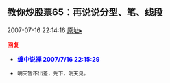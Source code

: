 ## 教你炒股票65：再说说分型、笔、线段
2007-07-16 22:14:16
[原址▸](http://www.fxgan.com/chan_time/2007_07_12/625.htm)





**<font color='red'>回复</font>**


- **<font color='blue'>缠中说禅 2007/7/16 22:15:29</font>**
- ```
  明天暂不出差，先下，明天见。
  ```
